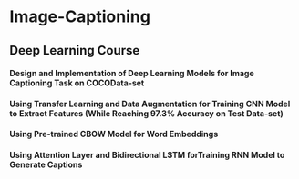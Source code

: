 # Image-Captioning
## Deep Learning Course
#### Design and Implementation of Deep Learning Models for Image Captioning Task on COCOData-set
#### Using Transfer Learning and Data Augmentation for Training CNN Model to Extract Features (While Reaching 97.3% Accuracy on Test Data-set)
#### Using Pre-trained CBOW Model for Word Embeddings
#### Using Attention Layer and Bidirectional LSTM forTraining RNN Model to Generate Captions
